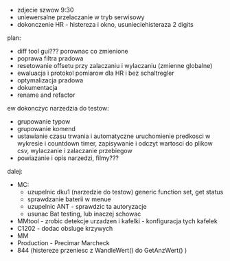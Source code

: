 - zdjecie szwow 9:30
- uniewersalne przelaczanie w tryb serwisowy
- dokonczenie HR - histereza i okno, usunieciehisteraza 2 digits


plan:
- diff tool gui??? porownac co zmienione
- poprawa filtra pradowa
- resetowanie offsetu przy zalaczaniu i wylaczaniu  (zmienne globalne)
- ewaluacja i protokol pomiarow dla HR i bez schaltregler
- optymalizacja pradowa
- dokumentacja
- rename and refactor


ew dokonczyc narzedzia do testow:
- grupowanie typow
- grupowanie komend
- ustawianie czasu trwania i automatyczne uruchomienie predkosci w wykresie i countdown timer, zapisywanie i odczyt wartosci do plikow csv, wylaczanie i zalaczanie przebiegow
- powiazanie i opis narzedzi, filmy???

dalej:
- MC:
	- uzupelnic dku1 (narzedzie do testow) generic function set, get status 
	- sprawdzanie baterii w menue
	- uzupelnic ANT - sprawdzic ta autoryzacje 
	- usunac Bat testing, lub inaczej schowac
- MMtool - zrobic detekcje urzadzen i kafelki - konfiguracja tych kafelek
- C1202 - dodac obsluge krzywych
- MM
- Production - Precimar Marcheck
- 844 (histereze przeniesc z WandleWert() do GetAnzWert() )
